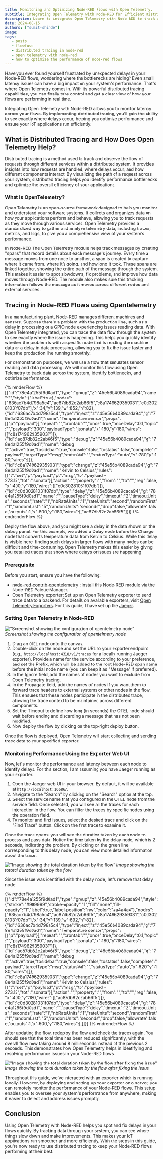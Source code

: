```yaml
---
title: Monitoring and Optimizing Node-RED Flows with Open Telemetry.
subtitle: Integrating Open Telemetry with Node-RED for Efficient Distributed Tracing
description: Learn to integrate Open Telemetry with Node-RED to track and optimize flow performance.
date: 2024-08-15
authors: ["sumit-shinde"]
image: 
tags:
   - posts
   - flowfuse
   - distributed tracing in node-red
   - open telemetry with node-red
   - how to optimize the performance of node-red flows
---
```


Have you ever found yourself frustrated by unexpected delays in your Node-RED flows, wondering where the bottlenecks are hiding? Even small latency issues can have a big impact on your system's performance. That's where Open Telemetry comes in. With its powerful distributed tracing capabilities, you can finally take control and get a clear view of how your flows are performing in real time.

<!--more-->

Integrating Open Telemetry with Node-RED allows you to monitor latency across your flows. By implementing distributed tracing, you’ll gain the ability to see exactly where delays occur, helping you optimize performance and ensure your IoT applications run efficiently.

## What is Distributed Tracing and How Does Open Telemetry Help?

Distributed tracing is a method used to track and observe the flow of requests through different services within a distributed system. It provides insights into how requests are handled, where delays occur, and how different components interact. By visualizing the path of a request across your system, distributed tracing helps you identify performance bottlenecks and optimize the overall efficiency of your applications.

### What is OpenTelemetry?

Open Telemetry is an open-source framework designed to help you monitor and understand your software systems. It collects and organizes data on how your applications perform and behave, allowing you to track requests as they move through various services. Open Telemetry provides a standardized way to gather and analyze telemetry data, including traces, metrics, and logs, to give you a comprehensive view of your system’s performance.

In Node-RED The Open Telemetry module helps track messages by creating "spans" that record details about each message's journey. Every time a message moves from one node to another, a span is created to capture where it came from, where it’s going, and how long it took. These spans are linked together, showing the entire path of the message through the system. This makes it easier to spot slowdowns, fix problems, and improve how data moves through Node-RED. The module also makes sure this tracking information follows the message as it moves across different nodes and external services.

## Tracing in Node-RED Flows using Opentelemetry

In a manufacturing plant, Node-RED manages different machines and sensors. Suppose there's a problem with the production line, such as a delay in processing or a GPIO node experiencing issues reading data. With Open Telemetry integrated, you can trace the data flow through the system to see exactly where the issue is happening. This helps you quickly identify whether the problem is with a specific node that is reading the machine data or a delay in data processing, allowing you to fix the issue faster and keep the production line running smoothly.

For demonstration purposes, we will use a flow that simulates sensor reading and data processing. We will monitor this flow using Open Telemetry to track data across the system, identify bottlenecks, and optimize performance.

{% renderFlow %}
[{"id":"78e4a1255f9d0ad1","type":"group","z":"45e56b4089cada94","name":"","style":{"label":true},"nodes":["636ac7b4d798a5c4","ac87db82c2ab66f5","c8a1749629359031","c0d30281031f07db"],"x":34,"y":139,"w":852,"h":82},{"id":"636ac7b4d798a5c4","type":"inject","z":"45e56b4089cada94","g":"78e4a1255f9d0ad1","name":"Temperature sensor","props":[{"p":"payload"}],"repeat":"","crontab":"","once":true,"onceDelay":0.1,"topic":"","payload":"300","payloadType":"jsonata","x":180,"y":180,"wires":[["c8a1749629359031"]]},{"id":"ac87db82c2ab66f5","type":"debug","z":"45e56b4089cada94","g":"78e4a1255f9d0ad1","name":"debug 1","active":true,"tosidebar":true,"console":false,"tostatus":false,"complete":"payload","targetType":"msg","statusVal":"","statusType":"auto","x":780,"y":180,"wires":[]},{"id":"c8a1749629359031","type":"change","z":"45e56b4089cada94","g":"78e4a1255f9d0ad1","name":"Kelvin to Celsius","rules":[{"t":"set","p":"payload","pt":"msg","to":"payload - 273.15","tot":"jsonata"}],"action":"","property":"","from":"","to":"","reg":false,"x":400,"y":180,"wires":[["c0d30281031f07db"]]},{"id":"c0d30281031f07db","type":"delay","z":"45e56b4089cada94","g":"78e4a1255f9d0ad1","name":"","pauseType":"delay","timeout":"2","timeoutUnits":"seconds","rate":"1","nbRateUnits":"1","rateUnits":"second","randomFirst":"1","randomLast":"5","randomUnits":"seconds","drop":false,"allowrate":false,"outputs":1,"x":600,"y":180,"wires":[["ac87db82c2ab66f5"]]}]
{% endrenderFlow %}

Deploy the flow above, and you might see a delay in the data shown on the debug panel. For this example, we added a Delay node before the Change node that converts temperature data from Kelvin to Celsius. While this delay is visible here, finding such delays in larger flows with many nodes can be difficult and time-consuming. Open Telemetry makes this easier by giving you detailed traces that show where delays or issues are happening

### Prerequisite

Before you start, ensure you have the following:

- [node-red-contrib-opentelemetry](https://flows.nodered.org/node/node-red-contrib-opentelemetry) : Install this Node-RED module via the Node-RED Palette Manager.
- Open Telemetry exporter: Set up an Open Telemetry exporter to send trace data to a backend. For details on available exporters, visit [Open Telemetry Exporters](https://opentelemetry.io/docs/instrumentation/js/exporters/). For this guide, I have set up the [Jaeger](https://jaegertracing.io/).

### Setting Open Telemetry in Node-RED

!["Screenshot showing the configuration of opentelmetry node"](./images/opentelmetry-node.png "Screenshot showing the configuration of opentelmetry node")
_Screenshot showing the configuration of opentelmetry node_

1. Drag an `OTEL` node onto the canvas.
2. Double-click on the node and set the URL to your exporter endpoint (e.g., `http://localhost:4318/v1/traces` for a locally running Jaeger exporter). Provide a name for the service according to your preference, and set the Prefix, which will be added to the root Node-RED span name before the initial node name (you can keep it as "Message" if preferred).
3. In the Ignore field, add the names of nodes you want to exclude from Open Telemetry tracing.
4. In the Propagate field, add the names of nodes if you want them to forward trace headers to external systems or other nodes in the flow. This ensures that these nodes participate in the distributed trace, allowing the trace context to be maintained across different components.
5. Set the Timeout to define how long (in seconds) the OTEL node should wait before ending and discarding a message that has not been modified.
6. Now deploy the flow by clicking on the top-right deploy button.

Once the flow is deployed, Open Telemetry will start collecting and sending trace data to your specified exporter.

### Monitoring Performance Using the Exporter Web UI

Now, let's monitor the performance and latency between each node to identify delays. For this section, I am assuming you have Jaeger running as your exporter.

1. Open the Jaeger web UI in your browser. By default, it will be available at `http://localhost:16686/`.
2. Navigate to the "Search" by clicking on the "Search" option at the top.
3. Select the service name that you configured in the OTEL node from the service field. Once selected, you will see all the traces for each interaction in the flow. You can filter the traces by specific nodes using the operation field.
4. To monitor and find issues, select the desired trace and click on the "Find Trace" button. Click on the first trace to examine it.

Once the trace opens, you will see the duration taken by each node to process and pass data. Notice the time taken by the delay node, which is 2 seconds, indicating the problem. By clicking on the green line corresponding to this delay node, you can view more detailed information about the trace.

!["Image showing the total duration taken by the flow"](./images/before.png "Image showing the total duration taken by the flow")
_Image showing the tototal duration taken by the flow_

Since the issue was identified with the delay node, let's remove that delay node.

{% renderFlow %}
[{"id":"78e4a1255f9d0ad1","type":"group","z":"45e56b4089cada94","style":{"stroke":"#999999","stroke-opacity":"1","fill":"none","fill-opacity":"1","label":true,"label-position":"nw","color":"#a4a4a4"},"nodes":["636ac7b4d798a5c4","ac87db82c2ab66f5","c8a1749629359031","c0d30281031f07db"],"x":34,"y":139,"w":692,"h":82},{"id":"636ac7b4d798a5c4","type":"inject","z":"45e56b4089cada94","g":"78e4a1255f9d0ad1","name":"Temperature sensor","props":[{"p":"payload"}],"repeat":"","crontab":"","once":true,"onceDelay":0.1,"topic":"","payload":"300","payloadType":"jsonata","x":180,"y":180,"wires":[["c8a1749629359031"]]},{"id":"ac87db82c2ab66f5","type":"debug","z":"45e56b4089cada94","g":"78e4a1255f9d0ad1","name":"debug 1","active":true,"tosidebar":true,"console":false,"tostatus":false,"complete":"payload","targetType":"msg","statusVal":"","statusType":"auto","x":620,"y":180,"wires":[]},{"id":"c8a1749629359031","type":"change","z":"45e56b4089cada94","g":"78e4a1255f9d0ad1","name":"Kelvin to Celsius","rules":[{"t":"set","p":"payload","pt":"msg","to":"payload - 273.15","tot":"jsonata"}],"action":"","property":"","from":"","to":"","reg":false,"x":400,"y":180,"wires":[["ac87db82c2ab66f5"]]},{"id":"c0d30281031f07db","type":"delay","z":"45e56b4089cada94","g":"78e4a1255f9d0ad1","name":"","pauseType":"delay","timeout":"2","timeoutUnits":"seconds","rate":"1","nbRateUnits":"1","rateUnits":"second","randomFirst":"1","randomLast":"5","randomUnits":"seconds","drop":false,"allowrate":false,"outputs":1,"x":600,"y":180,"wires":[[]]}]
{% endrenderFlow %}

After updating the flow, redeploy the flow and check the traces again. You should see that the total time has been reduced significantly, with the overall flow now taking around 8 milliseconds instead of the previous 2 seconds. This demonstrates how Open Telemetry helps in identifying and resolving performance issues in your Node-RED flows.

!["Image showing the total duration taken by the flow after fixing the issue"](./images/after.png "Image showing the total duration taken by the flow after fixing the issue")
_Image showing the total duration taken by the flow after fixing the issue_

Throughout this guide, we’ve interacted with an exporter which is running locally. However, by deploying and setting up your exporter on a server, you can remotely monitor the performance of your Node-RED flows. This setup enables you to oversee your system's performance from anywhere, making it easier to detect and address issues promptly.

## Conclusion

Using Open Telemetry with Node-RED helps you spot and fix delays in your flows quickly. By tracking data through your system, you can see where things slow down and make improvements. This makes your IoT applications run smoother and more efficiently. With the steps in this guide, you're now ready to use distributed tracing to keep your Node-RED flows performing at their best.
